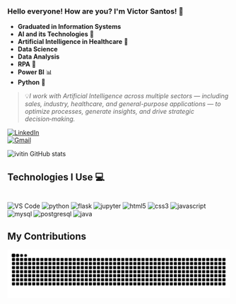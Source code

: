 ### Hello everyone! How are you? I'm Victor Santos! 🚀

- **Graduated in Information Systems**
- **AI and its Technologies** 🧠
- **Artificial Intelligence in Healthcare** 🏥
- **Data Science**
- **Data Analysis**
- **RPA** 🤖
- **Power BI** 📊
- **Python** 🐍

> 💡*I work with Artificial Intelligence across multiple sectors — including sales, industry, healthcare, and general-purpose applications — to optimize processes, generate insights, and drive strategic decision‑making.*  

[![LinkedIn](https://img.shields.io/badge/LinkedIn-0077B5?style=for-the-badge&logo=linkedin&logoColor=white)](https://www.linkedin.com/in/victor-mois%C3%A9s-354ba9241/)  
[![Gmail](https://img.shields.io/badge/Gmail-D14836?style=for-the-badge&logo=gmail&logoColor=white)](mailto:victorofmoises@gmail.com)

![ivitin GitHub stats](https://github-readme-stats.vercel.app/api?username=ivitin&show_icons=true&theme=dracula)

## Technologies I Use 💻
<div style="display: inline-block"><br/>

  <img align="center" alt="VS Code" src="https://img.shields.io/badge/Visual_Studio_Code-0078D4?style=for-the-badge&logo=visual%20studio%20code&logoColor=white">
  <img align="center" alt="python" src="https://img.shields.io/badge/Python-14354C?style=for-the-badge&logo=python&logoColor=white">
  <img align="center" alt="flask" src="https://img.shields.io/badge/Flask-000000?style=for-the-badge&logo=flask&logoColor=white">
  <img align="center" alt="jupyter" src="https://img.shields.io/badge/Made%20with-Jupyter-orange?style=for-the-badge&logo=Jupyter">
  <img align="center" alt="html5" src="https://img.shields.io/badge/HTML-239120?style=for-the-badge&logo=html5&logoColor=white">
  <img align="center" alt="css3" src="https://img.shields.io/badge/CSS-239120?&style=for-the-badge&logo=css3&logoColor=white">
  <img align="center" alt="javascript" src="https://img.shields.io/badge/JavaScript-F7DF1E?style=for-the-badge&logo=javascript&logoColor=black">
  <img align="center" alt="mysql" src="https://img.shields.io/badge/MySQL-00000F?style=for-the-badge&logo=mysql&logoColor=white">
  <img align="center" alt="postgresql" src="https://img.shields.io/badge/PostgreSQL-316192?style=for-the-badge&logo=postgresql&logoColor=white">
  <img align="center" alt="java" src="https://img.shields.io/badge/Java-ED8B00?style=for-the-badge&logo=java&logoColor=white">
</div><br/>

## My Contributions  
![Snake animation](https://github.com/peregrinno/peregrinno/blob/output/github-contribution-grid-snake.svg)
